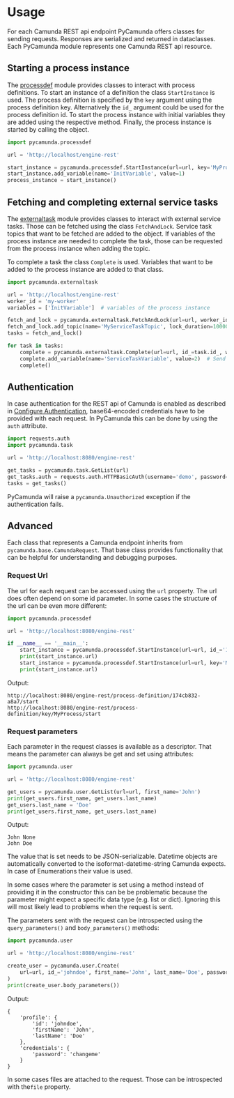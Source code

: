 # Usage

For each Camunda REST api endpoint PyCamunda offers classes for sending requests. Responses are 
serialized and returned in dataclasses. Each PyCamunda module represents one Camunda REST api 
resource. 

## Starting a process instance

The [processdef](processdef) module provides classes to interact with process definitions. To start 
an instance of a definition the class `StartInstance` is used. The process definition is specified 
by the `key` argument using the process definition key. Alternatively the `id_` argument could be 
used for the process definition id. To start the process instance with initial variables they are 
added using the respective method. Finally, the process instance is started by calling the object. 

```python
import pycamunda.processdef

url = 'http://localhost/engine-rest'

start_instance = pycamunda.processdef.StartInstance(url=url, key='MyProcessDefinition')
start_instance.add_variable(name='InitVariable', value=1)
process_instance = start_instance()
```


## Fetching and completing external service tasks

The [externaltask](externaltask) module provides classes to interact with external service tasks. 
Those can be fetched using the class `FetchAndLock`. Service task topics that want to be fetched are
 added to the object. If variables of the process instance are needed to complete the task, those 
 can be requested from the process instance when adding the topic.

To complete a task the class `Complete` is used. Variables that want to be added to the process 
instance are added to that class.

```python
import pycamunda.externaltask

url = 'http://localhost/engine-rest'
worker_id = 'my-worker'
variables = ['InitVariable']  # variables of the process instance

fetch_and_lock = pycamunda.externaltask.FetchAndLock(url=url, worker_id=worker_id, max_tasks=10)
fetch_and_lock.add_topic(name='MyServiceTaskTopic', lock_duration=10000, variables=variables)
tasks = fetch_and_lock()

for task in tasks:
    complete = pycamunda.externaltask.Complete(url=url, id_=task.id_, worker_id=worker_id)
    complete.add_variable(name='ServiceTaskVariable', value=2)  # Send this variable to the instance
    complete()
```

## Authentication

In case authentication for the REST api of Camunda is enabled as described in
<a href="https://docs.camunda.org/manual/latest/reference/rest/overview/authentication/">Configure Authentication</a>,
base64-encoded credentials have to be provided with each request. In PyCamunda this can be done
by using the `auth` attribute.
```python
import requests.auth
import pycamunda.task

url = 'http://localhost:8080/engine-rest'

get_tasks = pycamunda.task.GetList(url)
get_tasks.auth = requests.auth.HTTPBasicAuth(username='demo', password='demo')
tasks = get_tasks()
```
PyCamunda will raise a `pycamunda.Unauthorized` exception if the authentication fails.


## Advanced
Each class that represents a Camunda endpoint inherits from `pycamunda.base.CamundaRequest`. That 
base class provides functionality that can be helpful for understanding and debugging purposes.

### Request Url
The url for each request can be accessed using the `url` property. The url does often depend on some
id parameter. In some cases the structure of the url can be even more different:

````python
import pycamunda.processdef

url = 'http://localhost:8080/engine-rest'

if __name__ == '__main__':
    start_instance = pycamunda.processdef.StartInstance(url=url, id_='174cb832-a8a7')
    print(start_instance.url)
    start_instance = pycamunda.processdef.StartInstance(url=url, key='MyProcess')
    print(start_instance.url)
````
Output:
```console
http://localhost:8080/engine-rest/process-definition/174cb832-a8a7/start
http://localhost:8080/engine-rest/process-definition/key/MyProcess/start
```

### Request parameters
Each parameter in the request classes is available as a descriptor. That means the parameter can 
always be get and set using attributes:

```python
import pycamunda.user

url = 'http://localhost:8080/engine-rest'

get_users = pycamunda.user.GetList(url=url, first_name='John')
print(get_users.first_name, get_users.last_name)
get_users.last_name = 'Doe'
print(get_users.first_name, get_users.last_name)
```
Output:
```console
John None
John Doe
```
The value that is set needs to be JSON-serializable. Datetime objects are automatically converted
to the isoformat-datetime-string Camunda expects. In case of Enumerations their value is used.

In some cases where the parameter is set using a method instead of providing it in the constructor 
this can be be problematic because the parameter might expect a specific data type (e.g. list or 
dict). Ignoring this will most likely lead to problems when the request is sent.

The parameters sent with the request can be introspected using the `query_parameters()` and
`body_parameters()` methods:
```python
import pycamunda.user

url = 'http://localhost:8080/engine-rest'

create_user = pycamunda.user.Create(
    url=url, id_='johndoe', first_name='John', last_name='Doe', password='changeme'
)
print(create_user.body_parameters())
```
Output:
```console
{
    'profile': {
        'id': 'johndoe', 
        'firstName': 'John', 
        'lastName': 'Doe'
    }, 
    'credentials': {
        'password': 'changeme'
    }
}
```
In some cases files are attached to the request. Those can be introspected with the`file` property.
